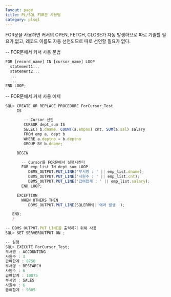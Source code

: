 ```yaml
---
layout: page
title: PL/SQL FOR문 사용법
category: plsql
---
```


FOR문을 사용하면 커서의 OPEN, FETCH, CLOSE가 자동 발생하므로 따로 기술할 필요가 없고, 레코드 이름도 자동 선언되므로 따로 선언할 필요가 없다.

-- FOR문에서 커서 사용 문법
```javascript
FOR [record_name] IN [cursor_name] LOOP
  statement1...
  statement2...
  ...
  ...
END LOOP;
```

-- FOR문에서 커서 사용 예제
```javascript
SQL> CREATE OR REPLACE PROCEDURE ForCursor_Test
     IS

        -- Cursor 선언
        CURSOR dept_sum IS
        SELECT b.dname, COUNT(a.empno) cnt, SUM(a.sal) salary
        FROM emp a, dept b
        WHERE a.deptno = b.deptno
        GROUP BY b.dname;

     BEGIN

       -- Cursor를 FOR문에서 실행시킨다
       FOR emp_list IN dept_sum LOOP
          DBMS_OUTPUT.PUT_LINE('부서명 : ' || emp_list.dname);
          DBMS_OUTPUT.PUT_LINE('사원수 : ' || emp_list.cnt);
          DBMS_OUTPUT.PUT_LINE('급여합계 : ' || emp_list.salary);
       END LOOP;

     EXCEPTION
       WHEN OTHERS THEN
          DBMS_OUTPUT.PUT_LINE(SQLERRM||'에러 발생 ');

   END;
   /

-- DBMS_OUTPUT.PUT_LINE을 출력하기 위해 사용
SQL> SET SERVEROUTPUT ON ;

-- 실행
SQL> EXECUTE ForCursor_Test;
부서명 : ACCOUNTING
사원수 : 3
급여합계 : 8750
부서명 : RESEARCH
사원수 : 6
급여합계 : 10875
부서명 : SALES
사원수 : 6
급여합계 : 9305
```
